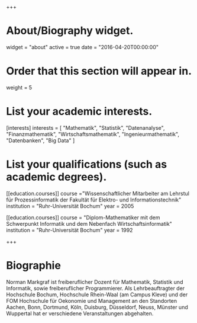 +++
# About/Biography widget.
widget = "about"
active = true
date = "2016-04-20T00:00:00"

# Order that this section will appear in.
weight = 5

# List your academic interests.
[interests]
  interests = [
    "Mathematik",
    "Statistik",
    "Datenanalyse",
    "Finanzmathematik",
    "Wirtschaftsmathematik",
    "Ingenieurmathematik",
    "Datenbanken",
    "Big Data"
  ]

# List your qualifications (such as academic degrees).
[[education.courses]]
    course ="Wissenschaftlicher Mitarbeiter am Lehrstul für Prozessinformatik der Fakultät für Elektro- und Informationstechnik"
  institution = "Ruhr-Universität Bochum"
  year = 2005
    
[[education.courses]]
  course = "Diplom-Mathematiker mit dem Schwerpunkt Informatik und dem Nebenfach Wirtschaftsinformatik"
  institution = "Ruhr-Universität Bochum"
  year = 1992
 
+++

# Biographie

Norman Markgraf ist freiberuflicher Dozent für Mathematik, Statistik und Informatik, sowie freiberuflicher Programmierer. Als Lehrbeauftragter der Hochschule Bochum, Hochschule Rhein-Waal (am Campus Kleve) und der FOM Hochschule für Oekonomie und Management an den Standorten Aachen, Bonn, Dortmund, Köln, Duisburg, Düsseldorf, Neuss, Münster und Wuppertal hat er verschiedene Veranstaltungen abgehalten.